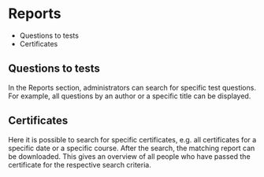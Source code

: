 # Reports

  * Questions to tests
  * Certificates

## Questions to tests

In the Reports section, administrators can search for specific test questions.
For example, all questions by an author or a specific title can be displayed.

## Certificates

Here it is possible to search for specific certificates, e.g. all certificates
for a specific date or a specific course. After the search, the matching
report can be downloaded. This gives an overview of all people who have passed
the certificate for the respective search criteria.


